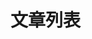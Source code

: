 文章列表
==================

<!--## jQuery sample:
http://supnate.github.io/react-tab-selector/tab_selector_jquery.html

## React sample:
http://supnate.github.io/react-tab-selector/tab_selector_react.html

## React with webpack hot loader:
Run `npm install` then `npm start`:

http://localhost:3000/tab_selector_hot_loader.html-->
